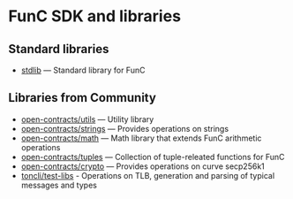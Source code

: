 # FunC SDK and libraries  

## Standard libraries

 - [stdlib](https://github.com/ton-blockchain/ton/blob/master/crypto/smartcont/stdlib.fc) — Standard library for FunC
 
## Libraries from Community

 - [open-contracts/utils](https://github.com/TonoxDeFi/open-contracts/tree/main/contracts/utils) — Utility library
 - [open-contracts/strings](https://github.com/TonoxDeFi/open-contracts/tree/main/contracts/strings) — Provides operations on strings
 - [open-contracts/math](https://github.com/TonoxDeFi/open-contracts/tree/main/contracts/math) — Math library that extends FunC arithmetic operations
 - [open-contracts/tuples](https://github.com/TonoxDeFi/open-contracts/tree/main/contracts/tuples) — Collection of tuple-releated functions for FunC
 - [open-contracts/crypto](https://github.com/TonoxDeFi/open-contracts/tree/main/contracts/crypto) — Provides operations on curve secp256k1
 - [toncli/test-libs](https://github.com/disintar/toncli/tree/master/src/toncli/lib/test-libs) - Operations on TLB, generation and parsing of typical messages and types
